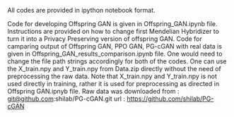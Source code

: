 All codes are provided in ipython notebook format. 

Code for developing Offspring GAN is given in Offspring_GAN.ipynb file.
Instructions are provided on how to change first Mendelian Hybridizer to turn it into a Privacy Preserving version of offspring GAN.
Code for camparing output of Offspring GAN, PPO GAN, PG-cGAN with real data is given in Offspring_GAN_results_comparison.ipynb file.
One would need to change the file path strings accordingly for both of the codes. 
One can use the X_train.npy and Y_train.npy from Data.zip directly without the need of preprocessing the raw data. Note that X_train.npy and Y_train.npy is not used directly in training, rather it is used for preprocessing as directed in Offspring GAN.ipnyb file.
Raw data was downloaded from : git@github.com:shilab/PG-cGAN.git url : https://github.com/shilab/PG-cGAN

